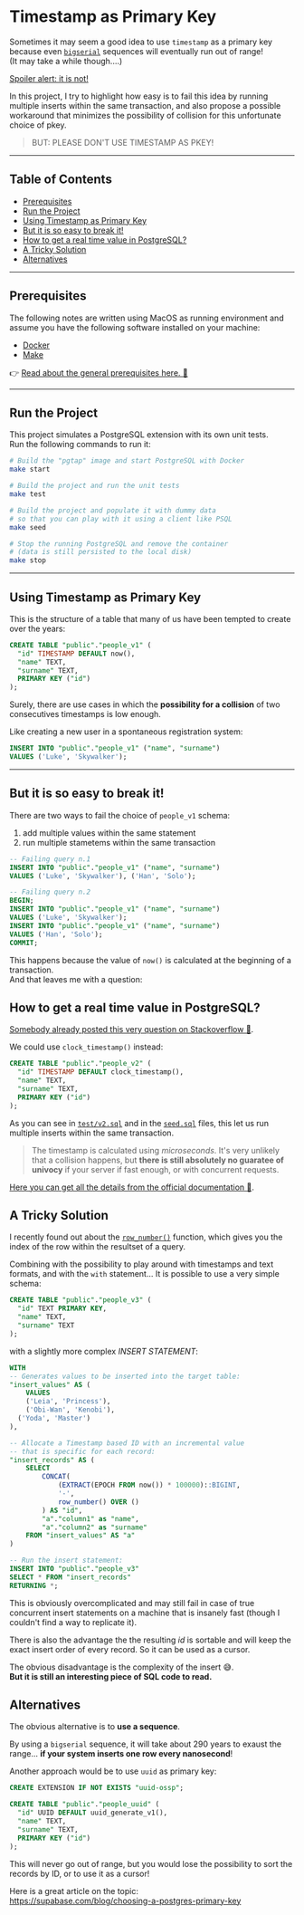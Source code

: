 # Timestamp as Primary Key

Sometimes it may seem a good idea to use `timestamp` as a primary key because even [`bigserial`](https://www.postgresql.org/docs/current/datatype-numeric.html) sequences will eventually run out of range!  
(It may take a while though....)


[Spoiler alert: it is not!](https://dba.stackexchange.com/questions/214110/can-current-timestamp-be-used-as-a-primary-key)

In this project, I try to highlight how easy is to fail this idea by running multiple inserts within the same transaction, and also propose a possible workaround that minimizes the possibility of collision for this unfortunate choice of pkey.

> BUT: PLEASE DON'T USE TIMESTAMP AS PKEY!

---

## Table of Contents

- [Prerequisites](#prerequisites)
- [Run the Project](#run-the-project)
- [Using Timestamp as Primary Key](#using-timestamp-as-primary-key)
- [But it is so easy to break it!](#but-it-is-so-easy-to-break-it)
- [How to get a real time value in PostgreSQL?](#how-to-get-a-real-time-value-in-postgresql)
- [A Tricky Solution](#a-tricky-solution)
- [Alternatives](#alternatives)

---

## Prerequisites

The following notes are written using MacOS as running environment and assume you have the following software installed on your machine:

- [Docker][docker]
- [Make][make]

👉 [Read about the general prerequisites here. 🔗](../../README.md#prerequisites-for-running-the-examples)

---

## Run the Project

This project simulates a PostgreSQL extension with its own unit tests.  
Run the following commands to run it:

```bash
# Build the "pgtap" image and start PostgreSQL with Docker
make start

# Build the project and run the unit tests
make test

# Build the project and populate it with dummy data
# so that you can play with it using a client like PSQL
make seed

# Stop the running PostgreSQL and remove the container
# (data is still persisted to the local disk)
make stop
```

---

## Using Timestamp as Primary Key

This is the structure of a table that many of us have been tempted to create over the years:

```sql
CREATE TABLE "public"."people_v1" (
  "id" TIMESTAMP DEFAULT now(),
  "name" TEXT,
  "surname" TEXT,
  PRIMARY KEY ("id")
);
```

Surely, there are use cases in which the **possibility for a collision** of two consecutives timestamps is low enough.

Like creating a new user in a spontaneous registration system:

```sql
INSERT INTO "public"."people_v1" ("name", "surname")
VALUES ('Luke', 'Skywalker');
```

---

## But it is so easy to break it!

There are two ways to fail the choice of `people_v1` schema:

1. add multiple values within the same statement
2. run multiple stametems within the same transaction

```sql
-- Failing query n.1
INSERT INTO "public"."people_v1" ("name", "surname")
VALUES ('Luke', 'Skywalker'), ('Han', 'Solo');

-- Failing query n.2
BEGIN;
INSERT INTO "public"."people_v1" ("name", "surname")
VALUES ('Luke', 'Skywalker');
INSERT INTO "public"."people_v1" ("name", "surname")
VALUES ('Han', 'Solo');
COMMIT;
```

This happens because the value of `now()` is calculated at the beginning of a transaction.  
And that leaves me with a question:

## How to get a real time value in PostgreSQL?

[Somebody already posted this very question on Stackoverflow 🔗](https://stackoverflow.com/questions/3363376/how-to-get-a-real-time-within-postgresql-transaction).

We could use `clock_timestamp()` instead:

```sql
CREATE TABLE "public"."people_v2" (
  "id" TIMESTAMP DEFAULT clock_timestamp(),
  "name" TEXT,
  "surname" TEXT,
  PRIMARY KEY ("id")
);
```

As you can see in [`test/v2.sql`](./tests/v2.sql) and in the [`seed.sql`](./seed.sql) files, this let us run multiple inserts within the same transaction.

> The timestamp is calculated using _microseconds_. It's very unlikely that a collision happens, but **there is still absolutely no guaratee of univocy** if your server if fast enough, or with concurrent requests.

[Here you can get all the details from the official documentation 🔗](https://www.postgresql.org/docs/current/functions-datetime.html).

## A Tricky Solution

I recently found out about the [`row_number()`](https://www.postgresqltutorial.com/postgresql-row_number) function, which gives you the index of the row within the resultset of a query.

Combining with the possibility to play around with timestamps and text formats, and with the `with` statement... It is possible to use a very simple schema:

```sql
CREATE TABLE "public"."people_v3" (
  "id" TEXT PRIMARY KEY,
  "name" TEXT,
  "surname" TEXT
);
```

with a slightly more complex _INSERT STATEMENT_:

```sql
WITH
-- Generates values to be inserted into the target table:
"insert_values" AS (
	VALUES
	('Leia', 'Princess'), 
	('Obi-Wan', 'Kenobi'),
  ('Yoda', 'Master')
),

-- Allocate a Timestamp based ID with an incremental value
-- that is specific for each record:
"insert_records" AS (
	SELECT 
		CONCAT(
			(EXTRACT(EPOCH FROM now()) * 100000)::BIGINT,
			'-',
			row_number() OVER ()
		) AS "id",
		"a"."column1" as "name",
		"a"."column2" as "surname"
	FROM "insert_values" AS "a"
)

-- Run the insert statement:
INSERT INTO "public"."people_v3" 
SELECT * FROM "insert_records"
RETURNING *;
```

This is obviously overcomplicated and may still fail in case of true concurrent insert statements on a machine that is insanely fast (though I couldn't find a way to replicate it).

There is also the advantage the the resulting _id_ is sortable and will keep the exact insert order of every record. So it can be used as a cursor.

The obvious disadvantage is the complexity of the insert 😅.  
**But it is still an interesting piece of SQL code to read.**

## Alternatives

The obvious alternative is to **use a sequence**.

By using a `bigserial` sequence, it will take about 290 years to exaust the range... **if your system inserts one row every nanosecond**!

Another approach would be to use `uuid` as primary key:

```sql
CREATE EXTENSION IF NOT EXISTS "uuid-ossp";

CREATE TABLE "public"."people_uuid" (
  "id" UUID DEFAULT uuid_generate_v1(),
  "name" TEXT,
  "surname" TEXT,
  PRIMARY KEY ("id")
);
```

This will never go out of range, but you would lose the possibility to sort the records by ID, or to use it as a cursor!

Here is a great article on the topic:  
https://supabase.com/blog/choosing-a-postgres-primary-key


[postgres]: https://www.postgresql.org/
[docker]: https://www.docker.com/
[make]: https://www.gnu.org/software/make/manual/make.html

